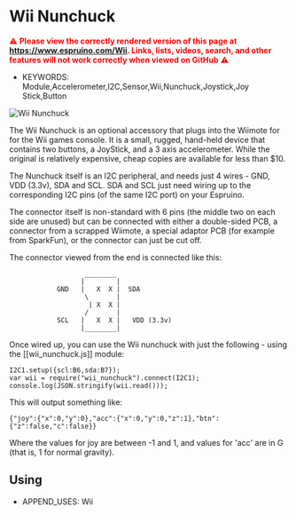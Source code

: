 <!--- Copyright (c) 2013 Gordon Williams, Pur3 Ltd. See the file LICENSE for copying permission. -->
Wii Nunchuck
====================================

<span style="color:red">:warning: **Please view the correctly rendered version of this page at https://www.espruino.com/Wii. Links, lists, videos, search, and other features will not work correctly when viewed on GitHub** :warning:</span>

* KEYWORDS: Module,Accelerometer,I2C,Sensor,Wii,Nunchuck,Joystick,Joy Stick,Button

![Wii Nunchuck](Wii/nunchuck.jpg)

The Wii Nunchuck is an optional accessory that plugs into the Wiimote for for the Wii games console. It is a small, rugged, hand-held device that contains two buttons, a JoyStick, and a 3 axis accelerometer. While the original is relatively expensive, cheap copies are available for less than $10.

The Nunchuck itself is an I2C peripheral, and needs just 4 wires - GND, VDD (3.3v), SDA and SCL. SDA and SCL just need wiring up to the corresponding I2C pins (of the same I2C port) on your Espruino.

The connector itself is non-standard with 6 pins (the middle two on each side are unused) but can be connected with either a double-sided PCB, a connector from a scrapped Wiimote, a special adaptor PCB (for example from SparkFun), or the connector can just be cut off.


The connector viewed from the end is connected like this:

```
                   ________
                  |        |
            GND   |   X  X |  SDA
                   \       |
                    | X  X |
                   /       |
            SCL   |   X  X |   VDD (3.3v)
                  |________|
```

Once wired up, you can use the Wii nunchuck with just the following - using the [[wii_nunchuck.js]] module:


```
I2C1.setup({scl:B6,sda:B7});
var wii = require("wii_nunchuck").connect(I2C1);
console.log(JSON.stringify(wii.read()));
```

This will output something like:

```
{"joy":{"x":0,"y":0},"acc":{"x":0,"y":0,"z":1},"btn":{"z":false,"c":false}}
```

Where the values for joy are between -1 and 1, and values for 'acc' are in G (that is, 1 for normal gravity).

Using 
-----

* APPEND_USES: Wii
 
